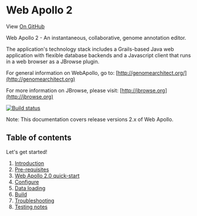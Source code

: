 # Web Apollo 2

View <a href="https://github.com/GMOD/Apollo/blob/master/docs/index.md">On GitHub</a>

Web Apollo 2 - An instantaneous, collaborative, genome annotation editor.

The application's technology stack includes a Grails-based Java web application with flexible database backends and a
Javascript client that runs in a web browser as a JBrowse plugin.

For general information on WebApollo, go to: 
[http://genomearchitect.org/](http://genomearchitect.org)

For more information on JBrowse, please visit:
[http://jbrowse.org](http://jbrowse.org)

[![Build status](https://travis-ci.org/GMOD/Apollo.png?branch=master)](https://travis-ci.org/GMOD/Apollo)

Note: This documentation covers release versions 2.x of Web Apollo.



## Table of contents

Let's get started!

1. [Introduction](Introduction.md)
2. [Pre-requisites](Prerequisites.md)
3. [Web Apollo 2.0 quick-start](Apollo2Build.md)
4. [Configure](Configure.md)
5. [Data loading](Data_loading.md)
6. [Build](Build.md)
7. [Troubleshooting](Troubleshooting.md)
8. [Testing notes](Testing_notes.md)
